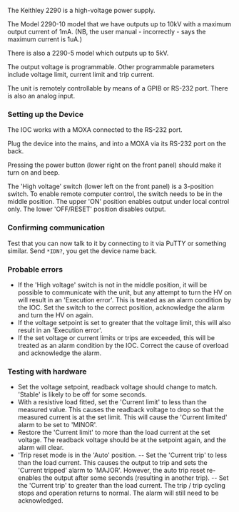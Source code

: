 The Keithley 2290 is a high-voltage power supply.

The Model 2290-10 model that we have outputs up to 10kV with a maximum output current of 1mA.
(NB, the user manual - incorrectly - says the maximum current is 1uA.)

There is also a 2290-5 model which outputs up to 5kV.

The output voltage is programmable.
Other programmable parameters include voltage limit, current limit and trip current.

The unit is remotely controllable by means of a GPIB or RS-232 port.
There is also an analog input.

### Setting up the Device
The IOC works with a MOXA connected to the RS-232 port.

Plug the device into the mains, and into a MOXA via its RS-232 port on the back. 

Pressing the power button (lower right on the front panel) should make it turn on and beep.

The 'High voltage' switch (lower left on the front panel) is a 3-position switch.
To enable remote computer control, the switch needs to be in the middle position.
The upper 'ON' position enables output under local control only.
The lower 'OFF/RESET' position disables output.

### Confirming communication
Test that you can now talk to it by connecting to it via PuTTY or something similar.
Send `*IDN?`, you get the device name back.

### Probable errors
- If the 'High voltage' switch is not in the middle position, it will be possible to communicate with the unit, but any attempt to turn the HV on will result in an 'Execution error'. This is treated as an alarm condition by the IOC.
  Set the switch to the correct position, acknowledge the alarm and turn the HV on again.
- If the voltage setpoint is set to greater that the voltage limit, this will also result in an 'Execution error'.
- If the set voltage or current limits or trips are exceeded, this will be treated as an alarm condition by the IOC.
  Correct the cause of overload and acknowledge the alarm.

### Testing with hardware
- Set the voltage setpoint, readback voltage should change to match. 'Stable' is likely to be off for some seconds.
- With a resistive load fitted, set the 'Current limit' to less than the measured value. This causes the readback voltage to drop so that the measured current is at the set limit. This will cause the 'Current limited' alarm to be set to 'MINOR'.
- Restore the 'Current limit' to more than the load current at the set voltage. The readback voltage should be at the setpoint again, and the alarm will clear.
- 'Trip reset mode is in the 'Auto' position.
-- Set the 'Current trip' to less than the load current. This causes the output to trip and sets the 'Current tripped' alarm to 'MAJOR'. However, the auto trip reset re-enables the output after some seconds (resulting in another trip).
-- Set the 'Current trip' to greater than the load current. The trip / trip cycling stops and operation returns to normal. The alarm will still need to be acknowledged.
